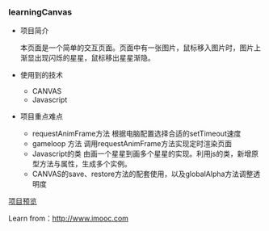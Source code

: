 ### learningCanvas
+ 项目简介

  本页面是一个简单的交互页面。页面中有一张图片，鼠标移入图片时，图片上渐显出现闪烁的星星，鼠标移出星星渐隐。
+ 使用到的技术
  - CANVAS
  - Javascript

+ 项目重点难点
  - requestAnimFrame方法
    根据电脑配置选择合适的setTimeout速度
  - gameloop 方法
    调用requestAnimFrame方法实现定时渲染页面
  - Javascript的类
    由画一个星星到画多个星星的实现。利用js的类，新增原型方法与属性，生成多个实例。
  - CANVAS的save、restore方法的配套使用，以及globalAlpha方法调整透明度
  

[项目预览](http://htmlpreview.github.io/?https://github.com/jothy1023/learningCanvas/blob/master/starGirl/index.html)

Learn from：<http://www.imooc.com>
